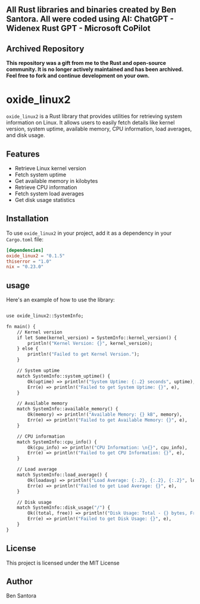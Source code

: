 ## All Rust libraries and binaries created by Ben Santora. All were coded using AI: ChatGPT - Widenex Rust GPT - Microsoft CoPilot

## Archived Repository

**This repository was a gift from me to the Rust and open-source community. It is no longer actively maintained and has been archived. Feel free to fork and continue development on your own.**

# oxide_linux2

`oxide_linux2` is a Rust library that provides utilities for retrieving system information on Linux. It allows users to easily fetch details like kernel version, system uptime, available memory, CPU information, load averages, and disk usage.

## Features

- Retrieve Linux kernel version
- Fetch system uptime
- Get available memory in kilobytes
- Retrieve CPU information
- Fetch system load averages
- Get disk usage statistics

## Installation

To use `oxide_linux2` in your project, add it as a dependency in your `Cargo.toml` file:

```toml
[dependencies]
oxide_linux2 = "0.1.5"
thiserror = "1.0"
nix = "0.23.0"
```
## usage
Here's an example of how to use the library:

```mod oxide_linux2;

use oxide_linux2::SystemInfo;

fn main() {
    // Kernel version
    if let Some(kernel_version) = SystemInfo::kernel_version() {
        println!("Kernel Version: {}", kernel_version);
    } else {
        println!("Failed to get Kernel Version.");
    }

    // System uptime
    match SystemInfo::system_uptime() {
        Ok(uptime) => println!("System Uptime: {:.2} seconds", uptime),
        Err(e) => println!("Failed to get System Uptime: {}", e),
    }

    // Available memory
    match SystemInfo::available_memory() {
        Ok(memory) => println!("Available Memory: {} kB", memory),
        Err(e) => println!("Failed to get Available Memory: {}", e),
    }

    // CPU information
    match SystemInfo::cpu_info() {
        Ok(cpu_info) => println!("CPU Information: \n{}", cpu_info),
        Err(e) => println!("Failed to get CPU Information: {}", e),
    }

    // Load average
    match SystemInfo::load_average() {
        Ok(loadavg) => println!("Load Average: {:.2}, {:.2}, {:.2}", loadavg[0], loadavg[1], loadavg[2]),
        Err(e) => println!("Failed to get Load Average: {}", e),
    }

    // Disk usage
    match SystemInfo::disk_usage("/") {
        Ok((total, free)) => println!("Disk Usage: Total - {} bytes, Free - {} bytes", total, free),
        Err(e) => println!("Failed to get Disk Usage: {}", e),
    }
}
```
## License
This project is licensed under the MIT License

## Author
Ben Santora 
